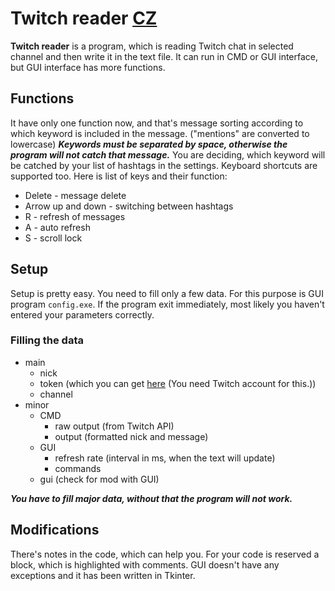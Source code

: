 # Twitch reader [CZ](./README_CZ.md)

**Twitch reader** is a program, which is reading Twitch chat in selected channel and then write it in the text file. It can run in CMD or GUI interface, but GUI interface has more functions.

## Functions
It have only one function now, and that's message sorting according to which keyword is included in the message. ("mentions" are converted to lowercase) ***Keywords must be separated by space, otherwise the program will not catch that message.*** You are deciding, which keyword will be catched by your list of hashtags in the settings. Keyboard shortcuts are supported too.
Here is list of keys and their function:
- Delete - message delete
- Arrow up and down - switching between hashtags
- R - refresh of messages
- A - auto refresh
- S - scroll lock


## Setup
Setup is pretty easy. You need to fill only a few data. For this purpose is GUI program `config.exe`. If the program exit immediately, most likely you haven't entered your parameters correctly.

### Filling the data
- main
    - nick
    - token (which you can get [here](https://twitchapps.com/tmi/) (You need Twitch account for this.))
    - channel
- minor
    - CMD
        - raw output (from Twitch API)
        - output (formatted nick and message)
    - GUI
        - refresh rate (interval in ms, when the text will update)
        - commands
    - gui (check for mod with GUI)

	
***You have to fill major data, without that the program will not work.***

## Modifications
There's notes in the code, which can help you. For your code is reserved a block, which is highlighted with comments. GUI doesn't have any exceptions and it has been written in Tkinter.
